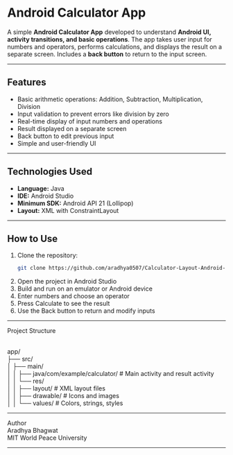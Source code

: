 # Android Calculator App

A simple **Android Calculator App** developed to understand **Android UI, activity transitions, and basic operations**. The app takes user input for numbers and operators, performs calculations, and displays the result on a separate screen. Includes a **back button** to return to the input screen.

---

## Features

- Basic arithmetic operations: Addition, Subtraction, Multiplication, Division
- Input validation to prevent errors like division by zero
- Real-time display of input numbers and operations
- Result displayed on a separate screen
- Back button to edit previous input
- Simple and user-friendly UI

---

## Technologies Used

- **Language:** Java   
- **IDE:** Android Studio  
- **Minimum SDK:** Android API 21 (Lollipop)  
- **Layout:** XML with ConstraintLayout  

---

## How to Use

1. Clone the repository:  
   ```bash
   git clone https://github.com/aradhya0507/Calculator-Layout-Android-Studio.git

2.	Open the project in Android Studio
3.	Build and run on an emulator or Android device
4.	Enter numbers and choose an operator
5.	Press Calculate to see the result
6.	Use the Back button to return and modify inputs

---

Project Structure<br><br>

app/<br>
├── src/<br>
│   ├── main/<br>
│   │   ├── java/com/example/calculator/  # Main activity and result activity<br>
│   │   └── res/<br>
│   │       ├── layout/                  # XML layout files<br>
│   │       ├── drawable/                # Icons and images<br>
│   │       └── values/                  # Colors, strings, styles<br>

---

Author<br>
Aradhya Bhagwat<br>
MIT World Peace University<br>

---
